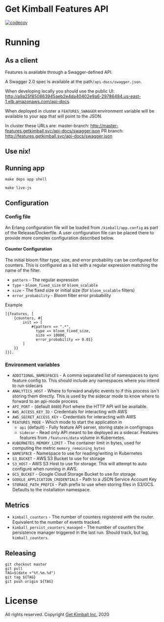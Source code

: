 # Get Kimball Features API

[![codecov](https://codecov.io/gh/getkimball/features/branch/trunk/graph/badge.svg?token=gVDJrLnoUY)](https://codecov.io/gh/getkimball/features)

# Running

## As a client

Features is available through a Swagger-defined API.

A Swagger 2.0 spec is available at the path`/api-docs/swagger.json`.

When developing locally you should use the public UI: http://a9a25f850863945aeb2e4da40402e9a6-29786484.us-east-1.elb.amazonaws.com/api-docs

When deployed in cluster a `FEATURES_SWAGGER` environment variable will be available to your app that will point to the JSON.

In cluster these URLs are:
master-branch: http://master-features.getkimball.svc/api-docs/swagger.json
PR branch: http://features.getkimball.svc/api-docs/swagger.json

## Use nix!

## Running app

```
make deps app shell
```

```
make live-js
```

## Configuration

### Config file

An Erlang configuration file will be loaded from `/kimball/app.config` as part of the Release/Dockerfile. A user configuration file can be placed there to provide more complex configuration described below.

#### Counter Configuration

The initial bloom filter type, size, and error probability can be configured for counters. This is configured as a list with a regular expression matching the name of the filter.

* `pattern` - The regular expression
* `type` - `bloom_fixed_size` or `bloom_scalable`
* `size` - The fixed size or initial size (for `bloom_scalable` filters)
* `error_probability` - Bloom filter error probability

Example

```
[{features, [
    {counters, #{
        init => [
            #{pattern => ".*",
              type => bloom_fixed_size,
              size => 10000,
              error_probability => 0.01}
        ]
    }}
]}].
```

### Environment variables

* `ADDITIONAL_NAMESPACES` - A comma separated list of namespaces to sync feature config to. This should include any namespaces where you intend to run sidecars
* `ANALYTICS_HOST` - Where to forward analytic events to if this process isn't storing them directly. This is used by the sidecar mode to know where to forward to an api-mode process.
* `API_PORT` - (default `8080`) Port where the HTTP API will be available.
* `AWS_ACCESS_KEY_ID` - Credentials for interacting with AWS
* `AWS_SECRET_ACCESS_KEY` - Credentials for interacting with AWS
* `FEATURES_MODE` - Which mode to start the application in
    * `api` (default) - Fully feature API server, storing state in configmaps
    * `sidecar` - Read only API meant to be deployed as a sidecar. Features features from `/features/data` volume in Kubernetes.
* `KUBERNETES_MEMORY_LIMIT` - The container limit in bytes, used for computing the metric `memory_remaining_bytes`
* `NAMESPACE` - Namespace to use for reading/writing in Kubernetes
* `S3_BUCKET` - AWS S3 Bucket to use for storage
* `S3_HOST` - AWS S3 Host to use for storage. This will attempt to auto configure when running in AWS.
* `GCS_BUCKET` - Google Cloud Storage Bucket to use for storage
* `GOOGLE_APPLICATION_CREDENTIALS` - Path to a JSON Service Account Key
* `STORAGE_PATH_PREFIX` - Path prefix to use when storing files in S3/GCS. Defaults to the installation namespace.

## Metrics

* `kimball_counters` - The number of counters registered with the router. Equivalent to the number of events tracked.
* `kimball_persist_counters_managed` - The number of counters the persistence manager triggered in the last run. Should track, but lag, `kimball_counters`.

## Releasing

```
git checkout master
git pull
TAG=$(date +"%Y.%m.%d")
git tag ${TAG}
git push origin ${TAG}
```

# License

All rights reserved. Copyright [Get Kimball Inc.](https://getkimball.com) 2020

